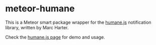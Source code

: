 meteor-humane
======

This is a Meteor smart package wrapper for the [humane.js](http://wavded.github.io/humane-js/) notification library, written by Marc Harter.

Check the [humane.js page](http://wavded.github.io/humane-js/) for demo and usage.